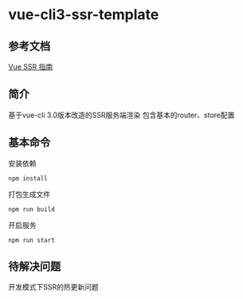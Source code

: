 # vue-cli3-ssr-template

## 参考文档
[Vue SSR 指南](https://ssr.vuejs.org/zh/)

## 简介
基于vue-cli 3.0版本改造的SSR服务端渲染
包含基本的router、store配置

## 基本命令
安装依赖
```
npm install
```

打包生成文件
```
npm run build
```

开启服务
```
npm run start
```

## 待解决问题
开发模式下SSR的热更新问题